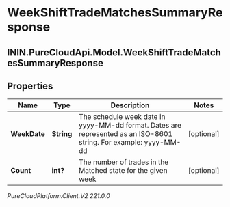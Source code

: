 # WeekShiftTradeMatchesSummaryResponse

## ININ.PureCloudApi.Model.WeekShiftTradeMatchesSummaryResponse

## Properties

|Name | Type | Description | Notes|
|------------ | ------------- | ------------- | -------------|
| **WeekDate** | **String** | The schedule week date in yyyy-MM-dd format. Dates are represented as an ISO-8601 string. For example: yyyy-MM-dd | [optional] |
| **Count** | **int?** | The number of trades in the Matched state for the given week | [optional] |



_PureCloudPlatform.Client.V2 221.0.0_
